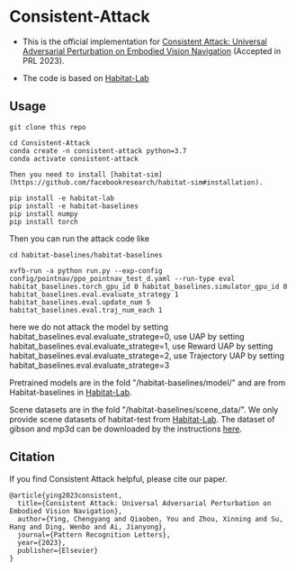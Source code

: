 # Consistent-Attack

- This is the official implementation for [Consistent Attack: Universal Adversarial Perturbation on Embodied Vision Navigation](https://arxiv.org/pdf/2206.05751.pdf) (Accepted in PRL 2023).

- The code is based on [Habitat-Lab](https://github.com/facebookresearch/habitat-lab)

## Usage

```
git clone this repo

cd Consistent-Attack
conda create -n consistent-attack python=3.7
conda activate consistent-attack

Then you need to install [habitat-sim](https://github.com/facebookresearch/habitat-sim#installation).

pip install -e habitat-lab
pip install -e habitat-baselines
pip install numpy
pip install torch
```

Then you can run the attack code like
```
cd habitat-baselines/habitat-baselines

xvfb-run -a python run.py --exp-config config/pointnav/ppo_pointnav_test_d.yaml --run-type eval habitat_baselines.torch_gpu_id 0 habitat_baselines.simulator_gpu_id 0 habitat_baselines.eval.evaluate_strategy 1 habitat_baselines.eval.update_num 5 habitat_baselines.eval.traj_num_each 1
```

here we do not attack the model by setting habitat_baselines.eval.evaluate_stratege=0, use UAP by setting habitat_baselines.eval.evaluate_stratege=1, use Reward UAP by setting habitat_baselines.eval.evaluate_stratege=2, use Trajectory UAP by setting habitat_baselines.eval.evaluate_stratege=3

Pretrained models are in the fold "/habitat-baselines/model/" and are from Habitat-baselines in [Habitat-Lab](https://github.com/facebookresearch/habitat-lab).

Scene datasets are in the fold "/habitat-baselines/scene_data/". We only provide scene datasets of habitat-test from [Habitat-Lab](https://github.com/facebookresearch/habitat-lab). The dataset of gibson and mp3d can be downloaded by the instructions [here](https://github.com/facebookresearch/habitat-lab/blob/main/DATASETS.md).

## Citation

If you find Consistent Attack helpful, please cite our paper.

```
@article{ying2023consistent,
  title={Consistent Attack: Universal Adversarial Perturbation on Embodied Vision Navigation},
  author={Ying, Chengyang and Qiaoben, You and Zhou, Xinning and Su, Hang and Ding, Wenbo and Ai, Jianyong},
  journal={Pattern Recognition Letters},
  year={2023},
  publisher={Elsevier}
}
```
